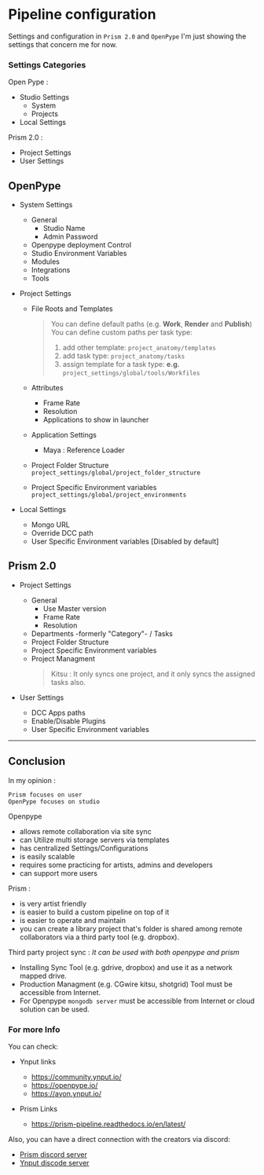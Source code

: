 # Pipeline configuration

Settings and configuration in `Prism 2.0` and `OpenPype`
I'm just showing the settings that concern me for now.

### Settings Categories
Open Pype :
  - Studio Settings 
    - System
    - Projects
  - Local Settings 
  
Prism 2.0 : 
  - Project Settings 
  - User Settings 
  
## OpenPype 
- System Settings
  - General 
    - Studio Name 
    - Admin Password
  - Openpype deployment Control
  - Studio Environment Variables
  - Modules
  - Integrations
  - Tools

- Project Settings 
  - File Roots and Templates 
      > You can define default paths (e.g. **Work**, **Render** and **Publish**) <br>
      > You can define custom paths per task type: 
      > 1. add other template: `project_anatomy/templates`
      > 2. add task type: `project_anatomy/tasks`
      > 3. assign template for a task type: **e.g.** `project_settings/global/tools/Workfiles`
  - Attributes
    - Frame Rate
    - Resolution
    - Applications to show in launcher

  - Application Settings
    - Maya : Reference Loader
  
  - Project Folder Structure `project_settings/global/project_folder_structure`
  - Project Specific Environment variables `project_settings/global/project_environments`
  
- Local Settings 
  - Mongo URL
  - Override DCC path 
  - User Specific Environment variables [Disabled by default]

## Prism 2.0
- Project Settings 
  - General 
    - Use Master version
    - Frame Rate
    - Resolution
  - Departments -formerly "Category"- / Tasks 
  - Project Folder Structure 
  - Project Specific Environment variables
  - Project Managment 
    > Kitsu : It only syncs one project, and it only syncs the assigned tasks also. 

- User Settings 
  - DCC Apps paths 
  - Enable/Disable Plugins 
  - User Specific Environment variables

---

## Conclusion 

In my opinion : 

    Prism focuses on user
    OpenPype focuses on studio

Openpype 
  - allows remote collaboration via site sync 
  - can Utilize multi storage servers via templates
  - has centralized Settings/Configurations 
  - is easily scalable
  - requires some practicing for artists, admins and developers 
  - can support more users 

Prism : 
  - is very artist friendly
  - is easier to build a custom pipeline on top of it
  - is easier to operate and maintain 
  - you can create a library project that's folder is shared among remote collaborators via a third party tool (e.g. dropbox).

Third party project sync : *It can be used with both openpype and prism*
- Installing Sync Tool (e.g. gdrive, dropbox) and use it as a network mapped drive.
- Production Managment (e.g. CGwire kitsu, shotgrid) Tool must be accessible from Internet.
- For Openpype `mongodb server` must be accessible from Internet or cloud solution can be used. 

### For more Info

You can check: 

- Ynput links 
  - https://community.ynput.io/
  - https://openpype.io/
  - https://ayon.ynput.io/

- Prism Links
  - https://prism-pipeline.readthedocs.io/en/latest/

Also, you can have a direct connection with the creators via discord:
  - [Prism discord server](https://discord.gg/6CXhJV5nyJ) 
  - [Ynput discode server](https://discord.gg/ynput)